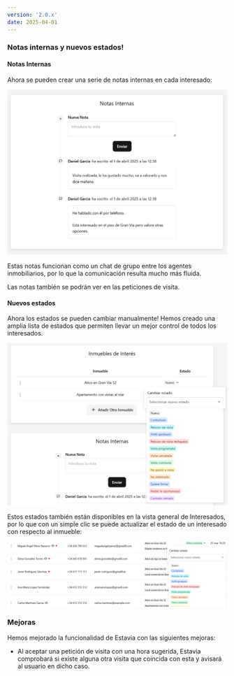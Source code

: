 ```yaml
---
version: '2.0.x'
date: 2025-04-01
---
```


### Notas internas y nuevos estados!

#### Notas Internas

Ahora se pueden crear una serie de notas internas en cada interesado:

![Notas internas](./internal_notes.png)

Estas notas funcionan como un chat de grupo entre los agentes inmobiliarios, por lo que la comunicación resulta mucho más fluida.

Las notas también se podrán ver en las peticiones de visita.

#### Nuevos estados

Ahora los estados se pueden cambiar manualmente! Hemos creado una amplia lista de estados que permiten llevar un mejor control de todos los interesados.

![Nuevos estados](./status.png)

Estos estados también están disponibles en la vista general de Interesados, por lo que con un simple clic se puede actualizar el estado de un interesado con respecto al inmueble:

![Estados en vista de interesados](./status2.png)

### Mejoras

Hemos mejorado la funcionalidad de Estavia con las siguientes mejoras:

- Al aceptar una petición de visita con una hora sugerida, Estavia comprobará si existe alguna otra visita que coincida con esta y avisará al usuario en dicho caso.
